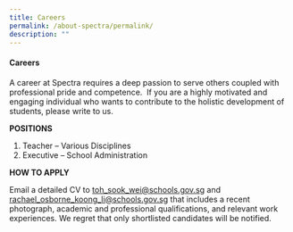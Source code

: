 ```yaml
---
title: Careers
permalink: /about-spectra/permalink/
description: ""
---
```

#### Careers

A career at Spectra requires a deep passion to serve others coupled with professional pride and competence.  If you are a highly motivated and engaging individual who wants to contribute to the holistic development of students, please write to us.  

**POSITIONS**

1.  Teacher – Various Disciplines
2.  Executive – School Administration

**HOW TO APPLY**

Email a detailed CV to toh_sook_wei@schools.gov.sg and rachael_osborne_koong_li@schools.gov.sg that includes a recent photograph, academic and professional qualifications, and relevant work experiences. We regret that only shortlisted candidates will be notified.